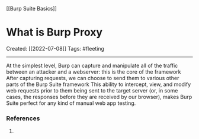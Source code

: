 [[Burp Suite Basics]]

# What is Burp Proxy
Created:  [[2022-07-08]]
Tags: #fleeting 

---
At the simplest level, Burp can capture and manipulate all of the traffic between an attacker and a webserver: this is the core of the framework
After capturing requests, we can choose to send them to various other parts of the Burp Suite framework
This ability to intercept, view, and modify web requests prior to them being sent to the target server (or, in some cases, the responses before they are received by our browser), makes Burp Suite perfect for any kind of manual web app testing.












### References
1. 